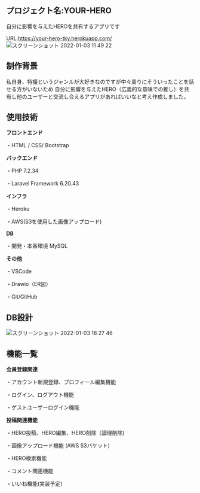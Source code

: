 プロジェクト名:YOUR-HERO
----------
自分に影響を与えたHEROを共有するアプリです

URL:https://your-hero-tky.herokuapp.com/
![スクリーンショット 2022-01-03 11 49 22](https://user-images.githubusercontent.com/66620596/147896689-2eb73db7-b66d-402a-9b51-ed7f9c21e167.png)

制作背景
-------
私自身、特撮というジャンルが大好きなのですが中々周りにそういったことを話せる方がいないため
自分に影響を与えたHERO（広義的な意味での推し）を共有し他のユーザーと交流し合えるアプリがあればいいなと考え作成しました。

使用技術
-------

**フロントエンド**

・HTML / CSS/ Bootstrap

**バックエンド**

・PHP 7.2.34

・Laravel Framework 6.20.43

**インフラ**

・Heroku

・AWS(S3を使用した画像アップロード)

**DB**

・開発・本番環境 MySQL

**その他**

・VSCode

・Drawio（ER図）

・Git/GitHub

DB設計
-------
![スクリーンショット 2022-01-03 18 27 46](https://user-images.githubusercontent.com/66620596/147915849-6bec4e79-c1cd-4529-8054-84f46d330dd5.png)

機能一覧
--------

**会員登録関連**

・アカウント新規登録、プロフィール編集機能

・ログイン、ログアウト機能

・ゲストユーザーログイン機能

**投稿関連機能**

・HERO投稿、HERO編集、HERO削除（論理削除)

・画像アップロード機能 (AWS S3バケット)

・HERO検索機能

・コメント関連機能

・いいね機能(実装予定)
